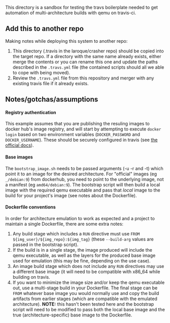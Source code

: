 This directory is a sandbox for testing the travs boilerplate needed to get automation of multi-architecture builds with qemu on travis-ci.

## Add this to another repo
Making notes while deploying this system to another repo:

 1. This directory (.travis in the laroque/crasher repo) should be copied into the target repo.
    If a directory with the same name already exists, either merge the contents or you can rename this one and update the paths described in the `.travs.yml` file (the contained scripts should all we able to cope with being moved).
 2. Review the `.travs.yml` file from this repository and merger with any existing travis file if it already exists.

## Notes/gotchas/assumptions

#### Registry authentication

This example assumes that you are publishing the resuling images to docker hub's image registry, and will start by attempting to
execute `docker login` based on two environment variables (`DOCKER_PASSWORD` and `DOCKER_USERNAME`).
These should be securely configured in travis (see [the official docs](https://docs.travis-ci.com/user/environment-variables/#defining-variables-in-repository-settings)).

#### Base images

The `bootstrap_image.sh` needs to be passed arguments (-u -r and -t) which point it to an image for the desired architecture.
For "official" images (eg `_/debian:9`) from dockerhub, you need to point to the underlying image, not a manifest (eg `amd64/debian:9`).
The bootstrap script will then build a local image with the required qemu executable and pass that *local* image to the build for your project's image (see notes about the Dockerfile).

#### Dockerfile conventions

In order for architecture emulation to work as expected and a project to maintain a single Dockerfile, there are some extra notes:

1. Any build stage which includes a `RUN` directive must use `FROM ${img_user}/${img_repo}:${img_tag}` (these `--build-arg` values are passed in the bootstrap script).
2. If the build is in a single stage, the image produced will include the qemu executable, as well as the layers for the produced base image used for emulation (this may be fine, depending on the use case).
3. An image build stage which does not include any `RUN` directives may use a different base image (it will need to be compatible with x86_64 while building on travis.
4. If you want to minimize the image size and/or keep the qemu executable out, use a multi-stage build in your Dockerfile. The final stage can be `FROM` whatever base image you would normally use and copy the build artifacts from earlier stages (which are compatible with the emulated architecture). **NOTE:** this hasn't been tested here and the bootstrap script will need to be modified to pass both the local base image and the true (architecture-specific) base image to the Dockerfile.

